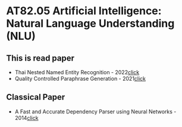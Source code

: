 #  AT82.05 Artificial Intelligence: Natural Language Understanding (NLU)

## This is read paper
- Thai Nested Named Entity Recognition - 2022[click](./Assignment/00%20-%20Reading%20assignment.md)
- Quality Controlled Paraphrase Generation - 2021[click](./Assignment/04%20-%20Quality%20Controlled%20Paraphrase%20Generation.md)

## Classical Paper
- A Fast and Accurate Dependency Parser using Neural Networks - 2014[click](./Assignment/03%20-%20A%20Fast%20and%20Accurate%20Dependency%20Parser%20using%20Neural%20Networks.md)